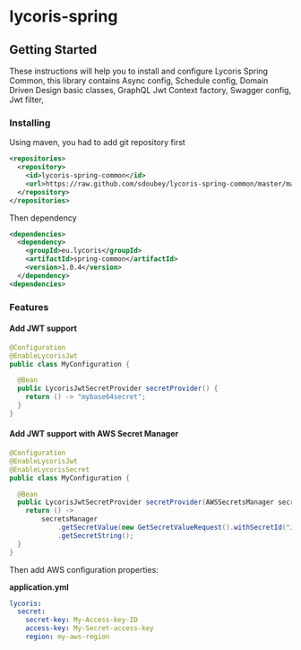 # lycoris-spring

## Getting Started

These instructions will help you to install and configure Lycoris Spring Common, this library contains Async config, Schedule config, Domain Driven Design basic classes, GraphQL Jwt Context factory, Swagger config, Jwt filter, 

### Installing

Using maven, you had to add git repository first
```xml
<repositories>
  <repository>
    <id>lycoris-spring-common</id>
    <url>https://raw.github.com/sdoubey/lycoris-spring-common/master/maven/</url>
  </repository>
</repositories>
```

Then dependency
```xml
<dependencies>
  <dependency>
    <groupId>eu.lycoris</groupId>
    <artifactId>spring-common</artifactId>
    <version>1.0.4</version>
  </dependency>
<dependencies>
```
### Features

#### Add JWT support

```java
@Configuration
@EnableLycorisJwt
public class MyConfiguration {

  @Bean
  public LycorisJwtSecretProvider secretProvider() {
    return () -> "mybase64secret";
  }
}
```

#### Add JWT support with AWS Secret Manager

```java
@Configuration
@EnableLycorisJwt
@EnableLycorisSecret
public class MyConfiguration {

  @Bean
  public LycorisJwtSecretProvider secretProvider(AWSSecretsManager secretsManager) {
    return () ->
        secretsManager
            .getSecretValue(new GetSecretValueRequest().withSecretId("JWT-Secret"))
            .getSecretString();
  }
}
```

Then add AWS configuration properties:

**application.yml**
```yaml
lycoris:
  secret:
    secret-key: My-Access-key-ID
    access-key: My-Secret-access-key
    region: my-aws-region
```
